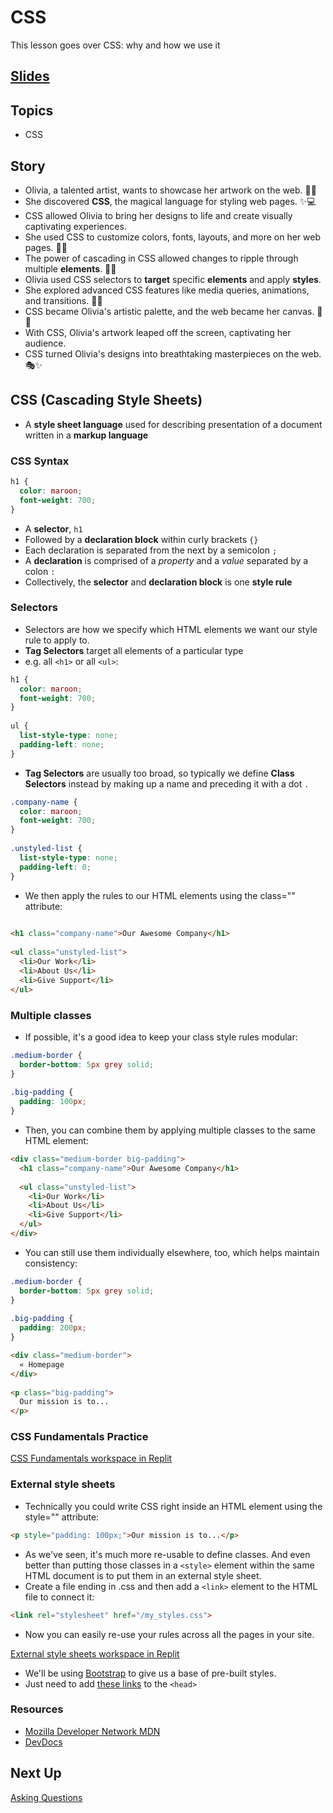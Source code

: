 # CSS
This lesson goes over CSS: why and how we use it

<!-- TODO -->
## [Slides](../slides/css/index)

## Topics
- CSS

## Story
- Olivia, a talented artist, wants to showcase her artwork on the web. 👩‍🎨
- She discovered **CSS**, the magical language for styling web pages. ✨💻
- CSS allowed Olivia to bring her designs to life and create visually captivating experiences.
- She used CSS to customize colors, fonts, layouts, and more on her web pages. 🎨🎉
- The power of cascading in CSS allowed changes to ripple through multiple **elements**. 🌊💫
- Olivia used CSS selectors to **target** specific **elements** and apply **styles**.
- She explored advanced CSS features like media queries, animations, and transitions. 📐🎥
- CSS became Olivia's artistic palette, and the web became her canvas. 🎨🌐
- With CSS, Olivia's artwork leaped off the screen, captivating her audience.
- CSS turned Olivia's designs into breathtaking masterpieces on the web. 🎭✨

## CSS (Cascading Style Sheets)
- A **style sheet language** used for describing presentation of a document written in a **markup language**

### CSS Syntax

```css
h1 {
  color: maroon;
  font-weight: 700;
}
```

- A **selector**, `h1`
- Followed by a **declaration block** within curly brackets `{}`
- Each declaration is separated from the next by a semicolon `;`
- A **declaration** is comprised of a *property* and a *value* separated by a colon `:`
- Collectively, the **selector** and **declaration block** is one **style rule**

### Selectors
- Selectors are how we specify which HTML elements we want our style rule to apply to.
- **Tag Selectors** target all elements of a particular type
- e.g. all `<h1>` or all `<ul>`:

```css
h1 {
  color: maroon;
  font-weight: 700;
}
 
ul {
  list-style-type: none;
  padding-left: none;
}
```

- **Tag Selectors** are usually too broad, so typically we define **Class Selectors** instead by making up a name and preceding it with a dot `.`

```css
.company-name {
  color: maroon;
  font-weight: 700;
}
 
.unstyled-list {
  list-style-type: none;
  padding-left: 0;
}
```

- We then apply the rules to our HTML elements using the class="" attribute:

```html
	
<h1 class="company-name">Our Awesome Company</h1>
 
<ul class="unstyled-list">
  <li>Our Work</li>
  <li>About Us</li>
  <li>Give Support</li>
</ul>
```

### Multiple classes
- If possible, it's a good idea to keep your class style rules modular:

```css	
.medium-border {
  border-bottom: 5px grey solid;
}
 
.big-padding {
  padding: 100px;
}
```
- Then, you can combine them by applying multiple classes to the same HTML element:

```html
<div class="medium-border big-padding">
  <h1 class="company-name">Our Awesome Company</h1>
 
  <ul class="unstyled-list">
    <li>Our Work</li>
    <li>About Us</li>
    <li>Give Support</li>
  </ul>
</div>
```

- You can still use them individually elsewhere, too, which helps maintain consistency:

```css	
.medium-border {
  border-bottom: 5px grey solid;
}
 
.big-padding {
  padding: 200px;
}
```

```html
<div class="medium-border">
  « Homepage
</div>
 
<p class="big-padding">
  Our mission is to...
</p>
```

### CSS Fundamentals Practice

[CSS Fundamentals workspace in Replit](https://replit.com/@raghubetina1/CSS-Fundamentals)

### External style sheets

- Technically you could write CSS right inside an HTML element using the style="" attribute:

```html
<p style="padding: 100px;">Our mission is to...</p>
```

- As we've seen, it's much more re-usable to define classes. And even better than putting those classes in a `<style>` element within the same HTML document is to put them in an external style sheet.
- Create a file ending in .css and then add a `<link>` element to the HTML file to connect it:

```html
<link rel="stylesheet" href="/my_styles.css">
```

- Now you can easily re-use your rules across all the pages in your site.

[External style sheets workspace in Replit](https://replit.com/@raghubetina1/External-style-sheets)

- We'll be using [Bootstrap](https://getbootstrap.com/) to give us a base of pre-built styles.
- Just need to add [these links](https://chapters.firstdraft.com/chapters/788#quick-links-to-assets) to the `<head>`

### Resources
- [Mozilla Developer Network MDN](https://developer.mozilla.org/en-US/docs/Web/CSS)
- [DevDocs](https://devdocs.io/css/)

## Next Up

[Asking Questions](./asking-questions)

